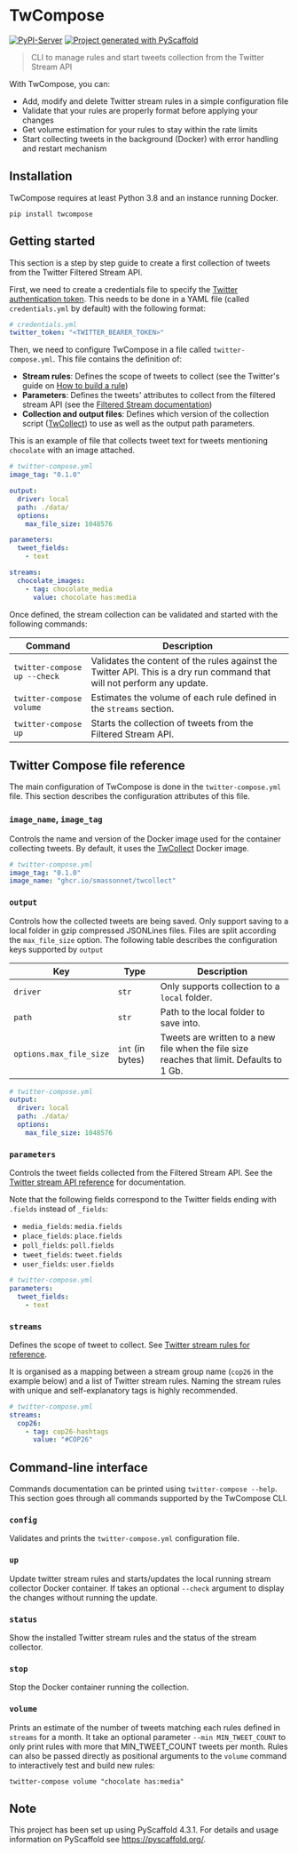 <!-- These are examples of badges you might want to add to your README:
     please update the URLs accordingly

[![Built Status](https://api.cirrus-ci.com/github/<USER>/twcompose.svg?branch=main)](https://cirrus-ci.com/github/<USER>/twcompose)
[![ReadTheDocs](https://readthedocs.org/projects/twcompose/badge/?version=latest)](https://twcompose.readthedocs.io/en/stable/)
[![Coveralls](https://img.shields.io/coveralls/github/<USER>/twcompose/main.svg)](https://coveralls.io/r/<USER>/twcompose)
[![Conda-Forge](https://img.shields.io/conda/vn/conda-forge/twcompose.svg)](https://anaconda.org/conda-forge/twcompose)
[![Monthly Downloads](https://pepy.tech/badge/twcompose/month)](https://pepy.tech/project/twcompose)
[![Twitter](https://img.shields.io/twitter/url/http/shields.io.svg?style=social&label=Twitter)](https://twitter.com/twcompose)
-->

# TwCompose

[![PyPI-Server](https://img.shields.io/pypi/v/twcompose.svg)](https://pypi.org/project/twcompose/)
[![Project generated with PyScaffold](https://img.shields.io/badge/-PyScaffold-005CA0?logo=pyscaffold)](https://pyscaffold.org/)

> CLI to manage rules and start tweets collection from the Twitter Stream API

With TwCompose, you can:

- Add, modify and delete Twitter stream rules in a simple configuration file
- Validate that your rules are properly format before applying your changes
- Get volume estimation for your rules to stay within the rate limits
- Start collecting tweets in the background (Docker) with error handling and restart mechanism

## Installation

TwCompose requires at least Python 3.8 and an instance running Docker.

```shell
pip install twcompose
```

## Getting started

This section is a step by step guide to create a first collection of tweets from the Twitter Filtered Stream API.

First, we need to create a credentials file to specify the [Twitter authentication token](https://developer.twitter.com/en/docs/twitter-api/getting-started/getting-access-to-the-twitter-api).
This needs to be done in a YAML file (called `credentials.yml` by default) with the following format:

```yml
# credentials.yml
twitter_token: "<TWITTER_BEARER_TOKEN>"
```

Then, we need to configure TwCompose in a file called `twitter-compose.yml`.
This file contains the definition of:

- **Stream rules**: Defines the scope of tweets to collect (see the Twitter's guide on [How to build a rule][tw-build-rule])
- **Parameters**: Defines the tweets' attributes to collect from the filtered stream API (see the [Filtered Stream documentation][tw-get-filtered-stream])
- **Collection and output files**: Defines which version of the collection script ([TwCollect][twcollect]) to use as well as the output path parameters.

This is an example of file that collects tweet text for tweets mentioning `chocolate` with an image attached.

```yml
# twitter-compose.yml
image_tag: "0.1.0"

output:
  driver: local
  path: ./data/
  options:
    max_file_size: 1048576

parameters:
  tweet_fields:
    - text

streams:
  chocolate_images:
    - tag: chocolate_media
      value: chocolate has:media
```

Once defined, the stream collection can be validated and started with the following commands:

| Command                      | Description                                                                                                             |
| ---------------------------- | ----------------------------------------------------------------------------------------------------------------------- |
| `twitter-compose up --check` | Validates the content of the rules against the Twitter API. This is a dry run command that will not perform any update. |
| `twitter-compose volume`     | Estimates the volume of each rule defined in the `streams` section.                                                     |
| `twitter-compose up`         | Starts the collection of tweets from the Filtered Stream API.                                                           |

## Twitter Compose file reference

The main configuration of TwCompose is done in the `twitter-compose.yml` file.
This section describes the configuration attributes of this file.

### `image_name`, `image_tag`

Controls the name and version of the Docker image used for the container collecting tweets.
By default, it uses the [TwCollect][twcollect] Docker image.

```yml
# twitter-compose.yml
image_tag: "0.1.0"
image_name: "ghcr.io/smassonnet/twcollect"
```

### `output`

Controls how the collected tweets are being saved.
Only support saving to a local folder in gzip compressed JSONLines files.
Files are split according the `max_file_size` option.
The following table describes the configuration keys supported by `output`

| Key                     | Type             | Description                                                                               |
| ----------------------- | ---------------- | ----------------------------------------------------------------------------------------- |
| `driver`                | `str`            | Only supports collection to a `local` folder.                                             |
| `path`                  | `str`            | Path to the local folder to save into.                                                    |
| `options.max_file_size` | `int` (in bytes) | Tweets are written to a new file when the file size reaches that limit. Defaults to 1 Gb. |

```yml
# twitter-compose.yml
output:
  driver: local
  path: ./data/
  options:
    max_file_size: 1048576
```


### `parameters`

Controls the tweet fields collected from the Filtered Stream API.
See the [Twitter stream API reference](https://developer.twitter.com/en/docs/twitter-api/tweets/filtered-stream/api-reference/get-tweets-search-stream) for documentation.

Note that the following fields correspond to the Twitter fields ending with `.fields` instead of `_fields`:

- `media_fields`: `media.fields`
- `place_fields`: `place.fields`
- `poll_fields`: `poll.fields`
- `tweet_fields`: `tweet.fields`
- `user_fields`: `user.fields`

```yml
# twitter-compose.yml
parameters:
  tweet_fields:
    - text
```


### `streams`

Defines the scope of tweet to collect. See [Twitter stream rules for reference](https://developer.twitter.com/en/docs/twitter-api/tweets/filtered-stream/api-reference/post-tweets-search-stream-rules).

It is organised as a mapping between a stream group name (`cop26` in the example below) and a list of Twitter stream rules.
Naming the stream rules with unique and self-explanatory tags is highly recommended.

```yml
# twitter-compose.yml
streams:
  cop26:
    - tag: cop26-hashtags
      value: "#COP26"
```

## Command-line interface

Commands documentation can be printed using `twitter-compose --help`.
This section goes through all commands supported by the TwCompose CLI.

### `config`

Validates and prints the `twitter-compose.yml` configuration file.

### `up`

Update twitter stream rules and starts/updates the local running stream collector Docker container.
If takes an optional `--check` argument to display the changes without running the update.

### `status`

Show the installed Twitter stream rules and the status of the stream collector.

### `stop`

Stop the Docker container running the collection.


### `volume`

Prints an estimate of the number of tweets matching each rules defined in `streams` for a month.
It take an optional parameter `--min MIN_TWEET_COUNT` to only print rules with more that MIN_TWEET_COUNT tweets per month.
Rules can also be passed directly as positional arguments to the `volume` command to interactively test and build new rules:

```shell
twitter-compose volume "chocolate has:media"
```

<!-- pyscaffold-notes -->

## Note

This project has been set up using PyScaffold 4.3.1. For details and usage
information on PyScaffold see https://pyscaffold.org/.


[tw-build-rule]: https://developer.twitter.com/en/docs/twitter-api/tweets/filtered-stream/integrate/build-a-rule
[tw-get-filtered-stream]: https://developer.twitter.com/en/docs/twitter-api/tweets/filtered-stream/api-reference/get-tweets-search-stream
[twcollect]: https://github.com/smassonnet/twcollect
